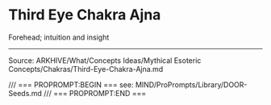# Third Eye Chakra Ajna

Forehead; intuition and insight

---
Source: ARKHIVE/What/Concepts Ideas/Mythical Esoteric Concepts/Chakras/Third-Eye-Chakra-Ajna.md

/// === PROPROMPT:BEGIN ===
see: MIND/ProPrompts/Library/DOOR-Seeds.md
/// === PROPROMPT:END ===
